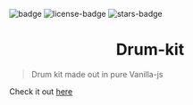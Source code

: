 ![badge](https://img.shields.io/badge/JavaScript30-1-red.svg) ![license-badge](https://img.shields.io/github/license/jamesgeorge007/Drum-kit.svg) ![stars-badge](https://img.shields.io/github/stars/jamesgeorge007/Drum-kit.svg)
<h1 align="center">Drum-kit</h1>

> Drum kit made out in pure Vanilla-js

Check it out [here](https://jamesgeorge007.github.io/Drum-kit/)
